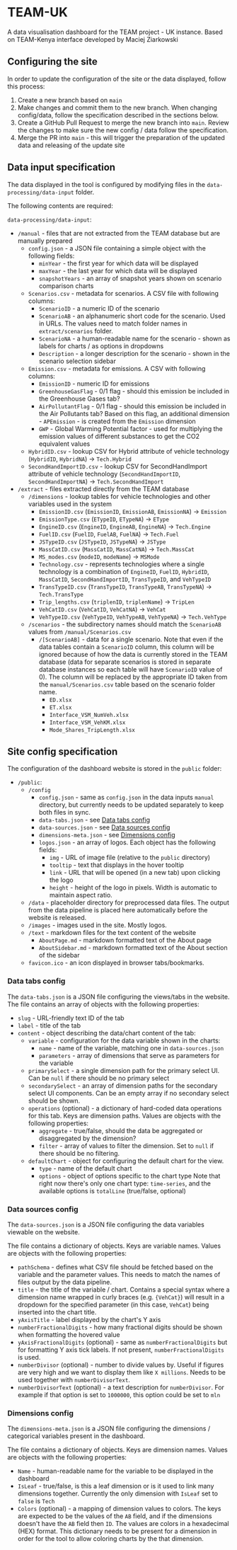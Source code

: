 # TEAM-UK

A data visualisation dashboard for the TEAM project - UK instance. Based on TEAM-Kenya interface developed by Maciej Ziarkowski

## Configuring the site

In order to update the configuration of the site or the data displayed, follow this process:

1. Create a new branch based on `main`
2. Make changes and commit them to the new branch. When changing config/data, follow the specification described in the sections below.
3. Create a GitHub Pull Request to merge the new branch into `main`. Review the changes to make sure the new config / data follow the specification.
4. Merge the PR into `main` - this will trigger the preparation of the updated data and releasing of the update site

## Data input specification

The data displayed in the tool is configured by modifying files in the `data-processing/data-input` folder.

The following contents are required:

`data-processing/data-input`:

- `/manual` - files that are not extracted from the TEAM database but are manually prepared
  - `config.json` - a JSON file containing a simple object with the following fields:
    - `minYear` - the first year for which data will be displayed
    - `maxYear` - the last year for which data will be displayed
    - `snapshotYears` - an array of snapshot years shown on scenario comparison charts
  - `Scenarios.csv` - metadata for scenarios. A CSV file with following columns:
    - `ScenarioID` - a numeric ID of the scenario
    - `ScenarioAB` - an alphanumeric short code for the scenario. Used in URLs. The values need to match folder names in `extract/scenarios` folder.
    - `ScenarioNA` - a human-readable name for the scenario - shown as labels for charts / as options in dropdowns
    - `Description` - a longer description for the scenario - shown in the scenario selection sidebar
  - `Emission.csv` - metadata for emissions. A CSV with following columns:
    - `EmissionID` - numeric ID for emissions
    - `GreenhouseGasFlag` - 0/1 flag - should this emission be included in the Greenhouse Gases tab?
    - `AirPollutantFlag` - 0/1 flag - should this emission be included in the Air Pollutants tab? Based on this flag, an additional dimension - `APEmission` - is created from the `Emission` dimension
    - `GWP` - Global Warming Potential factor - used for multiplying the emission values of different substances to get the CO2 equivalent values
  - `HybridID.csv` - lookup CSV for Hybrid attribute of vehicle technology (`HybridID`, `HybridNA`) -> `Tech.Hybrid`
  - `SecondHandImportID.csv` - lookup CSV for SecondHandImport attribute of vehicle technology (`SecondHandImportID`, `SecondHandImportNA`) -> `Tech.SecondHandImport`
- `/extract` - files extracted directly from the TEAM database
  - `/dimensions` - lookup tables for vehicle technologies and other variables used in the system
    - `EmissionID.csv` (`EmissionID`, `EmissionAB`, `EmissionNA`) -> `Emission`
    - `EmissionType.csv` (`ETypeID`, `ETypeNA`) -> `EType`
    - `EngineID.csv` (`EngineID`, `EngineAB`, `EngineNA`) -> `Tech.Engine`
    - `FuelID.csv` (`FuelID`, `FuelAB`, `FuelNA`) -> `Tech.Fuel`
    - `JSTypeID.csv` (`JSTypeID`, `JSTypeNA`) -> `JSType`
    - `MassCatID.csv` (`MassCatID`, `MassCatNA`) -> `Tech.MassCat`
    - `MS_modes.csv` (`modeID`, `modeName`) -> `MSMode`
    - `Technology.csv` - represents technologies where a single technology is a combination of `EngineID`, `FuelID`, `HybridID`, `MassCatID`, `SecondHandImportID`, `TransTypeID`, and `VehTypeID`
    - `TransTypeID.csv` (`TransTypeID`, `TransTypeAB`, `TransTypeNA`) -> `Tech.TransType`
    - `Trip_lengths.csv` (`triplenID`, `triplenName`) -> `TripLen`
    - `VehCatID.csv` (`VehCatID`, `VehCatNA`) -> `VehCat`
    - `VehTypeID.csv` (`VehTypeID`, `VehTypeAB`, `VehTypeNA`) -> `Tech.VehType`
  - `/scenarios` - the subdirectory names should match the `ScenarioAB` values from `/manual/Scenarios.csv`
    - `/[ScenarioAB]` - data for a single scenario. Note that even if the data tables contain a `ScenarioID` column, this column will be ignored because of how the data is currently stored in the TEAM database (data for separate scenarios is stored in separate database instances so each table will have `ScenarioID` value of 0). The column will be replaced by the appropriate ID taken from the `manual/Scenarios.csv` table based on the scenario folder name.
      - `ED.xlsx`
      - `ET.xlsx`
      - `Interface_VSM_NumVeh.xlsx`
      - `Interface_VSM_VehKM.xlsx`
      - `Mode_Shares_TripLength.xlsx`

## Site config specification

The configuration of the dashboard website is stored in the `public` folder:

- `/public`:
  - `/config`
    - `config.json` - same as `config.json` in the data inputs `manual` directory, but currently needs to be updated separately to keep both files in sync.
    - `data-tabs.json` - see [Data tabs config](#data-tabs-config)
    - `data-sources.json` - see [Data sources config](#data-sources-config)
    - `dimensions-meta.json` - see [Dimensions config](#dimensions-config)
    - `logos.json` - an array of logos. Each object has the following fields:
      - `img` - URL of image file (relative to the `public` directory)
      - `tooltip` - text that displays in the hover tooltip
      - `link` - URL that will be opened (in a new tab) upon clicking the logo
      - `height` - height of the logo in pixels. Width is automatic to maintain aspect ratio.
  - `/data` - placeholder directory for preprocessed data files. The output from the data pipeline is placed here automatically before the website is released.
  - `/images` - images used in the site. Mostly logos.
  - `/text` - markdown files for the text content of the website
    - `AboutPage.md` - markdown formatted text of the About page
    - `AboutSidebar.md` - markdown formatted text of the About section of the sidebar
  - `favicon.ico` - an icon displayed in browser tabs/bookmarks.

### Data tabs config

The `data-tabs.json` is a JSON file configuring the views/tabs in the website.
The file contains an array of objects with the following properties:

- `slug` - URL-friendly text ID of the tab
- `label` - title of the tab
- `content` - object describing the data/chart content of the tab:
  - `variable` - configuration for the data variable shown in the charts:
    - `name` - name of the variable, matching one in `data-sources.json`
    - `parameters` - array of dimensions that serve as parameters for the variable
  - `primarySelect` - a single dimension path for the primary select UI. Can be `null` if there should be no primary select
  - `secondarySelect` - an array of dimension paths for the secondary select UI components. Can be an empty array if no secondary select should be shown.
  - `operations` (optional) - a dictionary of hard-coded data operations for this tab. Keys are dimension paths. Values are objects with the following properties:
    - `aggregate` - true/false, should the data be aggregated or disaggregated by the dimension?
    - `filter` - array of values to filter the dimension. Set to `null` if there should be no filtering.
  - `defaultChart` - object for configuring the default chart for the view.
    - `type` - name of the default chart
    - `options` - object of options specific to the chart type
      Note that right now there's only one chart type: `time-series`, and the available options is `totalLine` (true/false, optional)

### Data sources config

The `data-sources.json` is a JSON file configuring the data variables viewable on the website.

The file contains a dictionary of objects. Keys are variable names. Values are objects with the following properties:

- `pathSchema` - defines what CSV file should be fetched based on the variable and the parameter values. This needs to match the names of files output by the data pipeline.
- `title` - the title of the variable / chart. Contains a special syntax where a dimension name wrapped in curly braces (e.g. `{VehCat}`) will result in a dropdown for the specified parameter (in this case, `VehCat`) being inserted into the chart title.
- `yAxisTitle` - label displayed by the chart's Y axis
- `numberFractionalDigits` - how many fractional digits should be shown when formatting the hovered value
- `yAxisFractionalDigits` (optional) - same as `numberFractionalDigits` but for formatting Y axis tick labels. If not present, `numberFractionalDigits` is used.
- `numberDivisor` (optional) - number to divide values by. Useful if figures are very high and we want to display them like `X millions`. Needs to be used together with `numberDivisorText`.
- `numberDivisorText` (optional) - a text description for `numberDivisor`. For example if that option is set to `1000000`, this option could be set to `mln`

### Dimensions config

The `dimensions-meta.json` is a JSON file configuring the dimensions / categorical variables present in the dashboard.

The file contains a dictionary of objects. Keys are dimension names. Values are objects with the following properties:

- `Name` - human-readable name for the variable to be displayed in the dashboard
- `IsLeaf` - true/false, is this a leaf dimension or is it used to link many dimensions together. Currently the only dimension with `IsLeaf` set to `false` is `Tech`
- `Colors` (optional) - a mapping of dimension values to colors. The keys are expected to be the values of the `AB` field, and if the dimensions doesn't have the `AB` field then `ID`. The values are colors in a hexadecimal (HEX) format. This dictionary needs to be present for a dimension in order for the tool to allow coloring charts by the that dimension.
